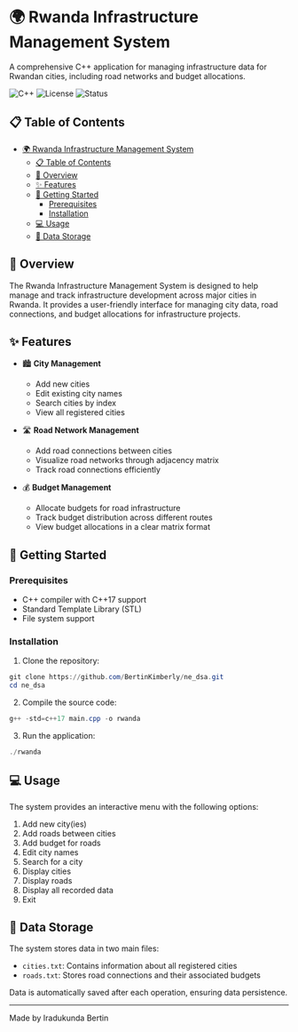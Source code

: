 # 🌍 Rwanda Infrastructure Management System

A comprehensive C++ application for managing infrastructure data for Rwandan cities, including road networks and budget allocations.

![C++](https://img.shields.io/badge/C%2B%2B-17-blue)
![License](https://img.shields.io/badge/license-MIT-green)
![Status](https://img.shields.io/badge/status-active-success)

## 📋 Table of Contents
- [🌍 Rwanda Infrastructure Management System](#-rwanda-infrastructure-management-system)
  - [📋 Table of Contents](#-table-of-contents)
  - [🎯 Overview](#-overview)
  - [✨ Features](#-features)
  - [🚀 Getting Started](#-getting-started)
    - [Prerequisites](#prerequisites)
    - [Installation](#installation)
  - [💻 Usage](#-usage)
  - [📁 Data Storage](#-data-storage)

## 🎯 Overview

The Rwanda Infrastructure Management System is designed to help manage and track infrastructure development across major cities in Rwanda. It provides a user-friendly interface for managing city data, road connections, and budget allocations for infrastructure projects.

## ✨ Features

- 🏙️ **City Management**
  - Add new cities
  - Edit existing city names
  - Search cities by index
  - View all registered cities

- 🛣️ **Road Network Management**
  - Add road connections between cities
  - Visualize road networks through adjacency matrix
  - Track road connections efficiently

- 💰 **Budget Management**
  - Allocate budgets for road infrastructure
  - Track budget distribution across different routes
  - View budget allocations in a clear matrix format

## 🚀 Getting Started

### Prerequisites

- C++ compiler with C++17 support
- Standard Template Library (STL)
- File system support

### Installation

1. Clone the repository:
```powershell
git clone https://github.com/BertinKimberly/ne_dsa.git
cd ne_dsa
```

2. Compile the source code:
```powershell
g++ -std=c++17 main.cpp -o rwanda
```

3. Run the application:
```powershell
./rwanda
```

## 💻 Usage

The system provides an interactive menu with the following options:

1. Add new city(ies)
2. Add roads between cities
3. Add budget for roads
4. Edit city names
5. Search for a city
6. Display cities
7. Display roads
8. Display all recorded data
9. Exit

## 📁 Data Storage

The system stores data in two main files:

- `cities.txt`: Contains information about all registered cities
- `roads.txt`: Stores road connections and their associated budgets

Data is automatically saved after each operation, ensuring data persistence.


---

Made by Iradukunda Bertin